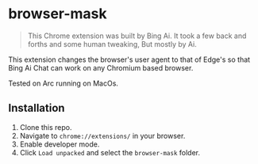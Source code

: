 # browser-mask
>This Chrome extension was built by Bing Ai.
It took a few back and forths and some human tweaking, But mostly by Ai.

This extension changes the browser's user agent to that of Edge's so that Bing Ai Chat can work on any Chromium based browser.

Tested on Arc running on MacOs.

## Installation
1. Clone this repo.
1. Navigate to `chrome://extensions/` in your browser.
1. Enable developer mode.
1. Click `Load unpacked` and select the `browser-mask` folder.
